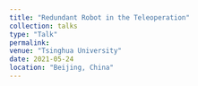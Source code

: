 ```yaml
---
title: "Redundant Robot in the Teleoperation"
collection: talks
type: "Talk"
permalink: 
venue: "Tsinghua University"
date: 2021-05-24
location: "Beijing, China"
---
```

